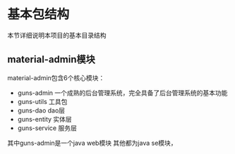 # 基本包结构

本节详细说明本项目的基本目录结构

## material-admin模块

material-admin包含6个核心模块：
- guns-admin 一个成熟的后台管理系统，完全具备了后台管理系统的基本功能
- guns-utils 工具包
- guns-dao dao层
- guns-entity 实体层
- guns-service 服务层

其中guns-admin是一个java web模块
其他都为java se模块，
